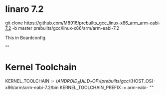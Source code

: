 # linaro 7.2


 git clone https://github.com/M8916/prebuilts_gcc_linux-x86_arm_arm-eabi-7.2 -b master prebuilts/gcc/linux-x86/arm/arm-eabi-7.2


This in Boardconfig


"" 
# Kernel Toolchain
KERNEL_TOOLCHAIN := $(ANDROID_BUILD_TOP)/prebuilts/gcc/$(HOST_OS)-x86/arm/arm-eabi-7.2/bin
KERNEL_TOOLCHAIN_PREFIX := arm-eabi-
""
